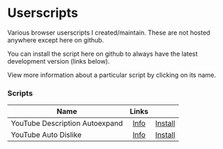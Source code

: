 # Userscripts

Various browser userscripts I created/maintain. These are not hosted anywhere except here on github.

You can install the script here on github to always have the latest development version (links below).

View more information about a particular script by clicking on its name.

### Scripts

| Name                           |                  Links                  |                                                                                                     |
|--------------------------------|:---------------------------------------:|:---------------------------------------------------------------------------------------------------:|
| YouTube Description Autoexpand | [Info](youtube-description-autoexpand/) |  [Install](../../raw/master/youtube-description-autoexpand/youtube-description-autoexpand.user.js)  |
| YouTube Auto Dislike           |      [Info](youtube-auto-dislike/)      | [Install](../../raw/master/youtube-auto-dislike/youtube-auto-dislike.user.js) |
